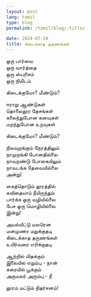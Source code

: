 ```yaml
---
layout: post
lang: tamil
type: blog
permalink: /tamil/blog/:title/

date: 2024-07-20
title: கிடைக்காத தருணங்கள்
---
```


ஒரு பார்வை <br/>
ஒரு வார்த்தை <br/>
ஒரு ஸ்பரிசம் <br/>
ஒரு நிமிடம்

கிடைக்குமோ? மீண்டும்?

ஈராறு ஆண்டுகள் <br/>
தொலைதூர தேசங்கள் <br/>
கலைந்துபோன கனவுகள் <br/>
மறந்துபோன உறவுகள்

கிடைக்குமோ? மீண்டும்?

நிலவுறங்கும் நேரத்திலும் <br/>
நாமுறங்கி போனதில்லை <br/>
நாவறண்டு போகையிலும் <br/>
நாவடங்க தேவையில்லை <br/>
அன்று!

கைத்தொடும் தூரத்தில் <br/>
கவிதையாய் நீயிருந்தும் <br/>
பார்க்க ஒரு வழியில்லை <br/>
பேச ஒரு மொழியில்லை <br/>
இன்று!

அயல்வீட்டு மலரென <br/>
மனமுணர மறுக்குதடி <br/>
கிடைக்காத தருணங்கள் <br/>
உயிர்வரை எரிக்குதடி

ஆற்றில் மிதக்கும் <br/>
இலையில் எறும்பு - நான் <br/>
கரையில் பூக்கும் <br/>
அருமலர் அரும்பு - நீ

தூரம் மட்டும் நிதர்சனம்!
